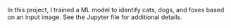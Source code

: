In this project, I trained a ML model to identify cats, dogs, and foxes based on an input image. See the Jupyter file for additional details.
